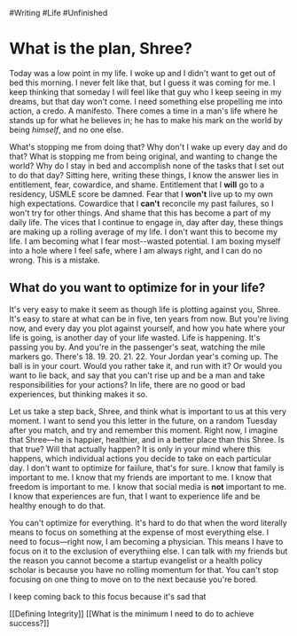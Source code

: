 #Writing #Life #Unfinished 

# What is the plan, Shree?

Today was a low point in my life. I woke up and I didn't want to get out of bed this morning. I never felt like that, but I guess it was coming for me. I keep thinking that someday I will feel like that guy who I keep seeing in my dreams, but that day won't come. I need something else propelling me into action, a credo. A manifesto. There comes a time in a man's life where he stands up for what he believes in; he has to make his mark on the world by being *himself*, and no one else. 

What's stopping me from doing that? Why don't I wake up every day and do that? What is stopping me from being original, and wanting to change the world? Why do I stay in bed and accomplish none of the tasks that I set out to do that day? Sitting here, writing these things, I know the answer lies in entitlement, fear, cowardice, and shame. Entitlement that I **will** go to a residency, USMLE score be damned. Fear that I **won't** live up to my own high expectations. Cowardice that I **can't** reconcile my past failures, so I won't try for other things. And shame that this has become a part of my daily life. The vices that I continue to engage in, day after day, these things are making up a rolling average of my life. I don't want this to become my life. I am becoming what I fear most--wasted potential. I am boxing myself into a hole where I feel safe, where I am always right, and I can do no wrong. This is a mistake.

## What do you want to optimize for in your life? 

It's very easy to make it seem as though life is plotting against you, Shree. It's easy to stare at what can be in five, ten years from now. But you're living now, and every day you plot against yourself, and how you hate where your life is going, is another day of your life wasted. Life is happening. It's passing you by. And you're in the passenger's seat, watching the mile markers go. There's 18. 19. 20. 21. 22. Your Jordan year's coming up. The ball is in your court. Would you rather take it, and run with it? Or would you want to lie back, and say that you can't rise up and be a man and take responsibilities for your actions? In life, there are no good or bad experiences, but thinking makes it so. 

Let us take a step back, Shree, and think what is important to us at this very moment. I want to send you this letter in the future, on a random Tuesday after you match, and try and remember this moment. Right now, I imagine that Shree—he is happier, healthier, and in a better place than this Shree. Is that true? Will that actually happen? It is only in your mind where this happens, which individual actions you decide to take on each particular day. I don't want to optimize for faiilure, that's for sure. I know that family is important to me. I know that my friends are important to me. I know that freedom is important to me. I know that social media is **not** important to me. I know that experiences are fun, that I want to experience life and be healthy enough to do that. 

You can't optimize for everything. It's hard to do that when the word literally means to focus on something at the expense of most everything else. I need to focus—right now, I am becoming a physician. This means I have to focus on it to the exclusion of everythiing else. I can talk with my friends but the reason you cannot become a startup evangelist or a health policy scholar is because you have no rolling momentum for that. You can't stop focusing on one thing to move on to the next because you're bored. 

I keep coming back to this focus because it's sad that 

[[Defining Integrity]]
[[What is the minimum I need to do to achieve success?]]